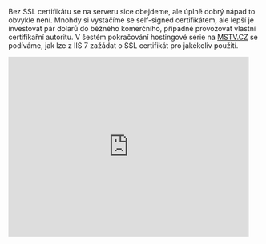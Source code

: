 <!-- dcterms:identifier = aspnetcz#256 -->
<!-- dcterms:title = Video: Práce se SSL certifikáty -->
<!-- dcterms:abstract = Bez SSL certifikátu se na serveru sice obejdeme, ale úplně dobrý nápad to obvykle není. Mnohdy si vystačíme se self-signed certifikátem, ale lepší je investovat pár dolarů do běžného komerčního, případně provozovat vlastní certifikařní autoritu. V šestém pokračování hostingové série na MSTV.CZ se podíváme, jak lze z IIS 7 zažádat o SSL certifikát pro jakékoliv použití. -->
<!-- np9:categoryId = 4 -->
<!-- x4w:category = IIS -->
<!-- np9:authorId = 1 -->
<!-- np9:authorEmail = michal.valasek@altairis.cz -->
<!-- dcterms:creator = Michal Altair Valášek -->
<!-- dcterms:created = 2010-01-22T09:00:00+01:00 -->
<!-- dcterms:dateAccepted = 2010-01-22T09:00:00+01:00 -->

Bez SSL certifikátu se na serveru sice obejdeme, ale úplně dobrý nápad to obvykle není. Mnohdy si vystačíme se self-signed certifikátem, ale lepší je investovat pár dolarů do běžného komerčního, případně provozovat vlastní certifikařní autoritu. V šestém pokračování hostingové série na [MSTV.CZ](http://www.mstv.cz/) se podíváme, jak lze z IIS 7 zažádat o SSL certifikát pro jakékoliv použití. 

<iframe height="360" src="http://www.mstv.cz/player/374" frameborder="0" width="480" scrolling="no"></iframe>